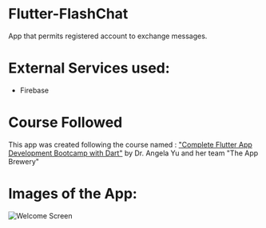 # Flutter-FlashChat
 App that permits registered account to exchange messages.
 
# External Services used:
 - Firebase

# Course Followed
This app was created following the course named : <a href="https://www.udemy.com/course/flutter-bootcamp-with-dart/">"Complete Flutter App Development Bootcamp with Dart"</a> by Dr. Angela Yu and her team "The App Brewery"

# Images of the App:

![Welcome Screen]("https://raw.githubusercontent.com/Simonotos/Flutter-FlashChat/blob/main/appImages/1.jpg")
